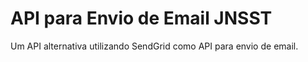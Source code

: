 # API para Envio de Email JNSST
Um API alternativa utilizando SendGrid como API para envio de email.
